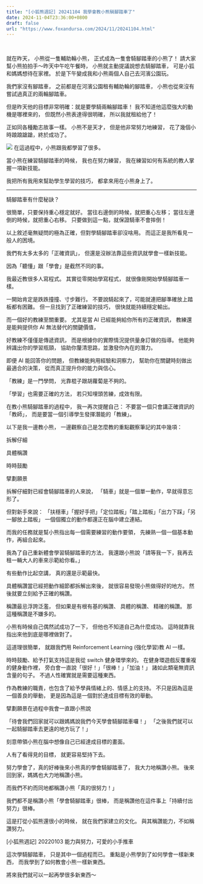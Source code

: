 ```yaml
---
title: "[小狐熊週記] 20241104 我學會教小熊騎腳踏車了"
date: 2024-11-04T23:36:00+0800
draft: false
url: "https://www.foxandursa.com/2024/11/20241104.html"
---
```


 

就在昨天， 小熊從一隻輔助輪小熊，
正式成為一隻會騎腳踏車的小熊了！
請大家幫小熊拍拍手～昨天中午吃午餐時，
小熊就主動提議說想去騎腳踏車，
可是小狐和媽媽想待在家裡。
於是下午變成我和小熊兩個人自己去河濱公園玩。




我們家沒有腳踏車，
之前都是在河濱公園租有輔助輪的腳踏車，
小熊也從來沒有嘗試過真正的兩輪腳踏車。




但是昨天他的目標非常明確：就是要學騎兩輪腳踏車！
我不知道他這麼強大的動機是哪裡來的，
但既然小熊表達得很明確，
所以我就租給他了！




正如同各種勵志故事一樣。
小熊不是天才，
但是他非常努力地練習，
花了幾個小時踉踉蹌蹌，終於成功了。



![]($https://blogger.googleusercontent.com/img/a/AVvXsEim6cbq5PRbHz4pEEKd3zA-1rR_3OroonCkqCsUBje-RLoa6cn7pufY0JpBPqN3sDIa_ghr7rVx3LiXjF76mCU6mOFZyGUcu3h_LH-HhsQqHHcS_O169P_zSX-8gArTBt-I85Axe8Qz2iRT0WrziUei1ew5az_oYXwmQtBJXlilNza0y7V-hRYJT8kY5y0)
在這過程中，小熊跟我都學習了很多。

當小熊在練習騎腳踏車的時候，
我也在努力練習，
我在練習如何有系統的教人掌握一項新技能。

我把所有我用來幫助學生學習的技巧，
都拿來用在小熊身上了。

---

騎腳踏車有什麼秘訣？

很簡單，只要保持重心穩定就好。
當往右邊倒的時候，就把重心左移；
當往左邊倒的時候，就把重心右移。
只要做到這一點，就保證騎車不會摔倒！

以上敘述毫無疑問的極為正確，但對學騎腳踏車卻沒啥用。
而這正是我所看見一般人的困境。

我們有太多太多的「正確資訊」，
但還是沒辦法靠這些資訊就學會一樣新技能。

因為「聽懂」跟「學會」是截然不同的事。

我最近教很多人寫程式。
其實從零開始學寫程式，
就很像剛開始學騎腳踏車一樣。

一開始肯定是跌跌撞撞、寸步難行。
不要說騎起來了，可能就連把腳準確放上踏板都有困難。
但一旦找到了正確練習的技巧，
很快就能持續穩定輸出。

而一個好的教練至關重要。
尤其是當 AI 已經能夠給你所有的正確資訊，
教練還是能夠提供你 AI 無法替代的關鍵價值，

好教練不僅僅是傳遞資訊，
而是根據你的實際情況提供量身訂做的指導。
他能夠辨識出你的學習瓶頸，
協助你釐清思路，並激發你內在的潛力。

即便 AI 能回答你的問題，
但教練能夠用經驗和洞察力，
幫助你在關鍵時刻做出最適合的決策，
從而真正提升你的能力與信心。

「教練」是一門學問，
光靠棍子跟胡蘿蔔是不夠的。

「學習」也需要正確的方法，
若只知埋頭苦練，成效有限。

在教小熊騎腳踏車的過程中，
我一再次提醒自己：
不要當一個只會講正確資訊的「教師」，
而是要當一個引導學生發揮潛能的「教練」。

以下是我一邊教小熊，
一邊觀察自己是怎麼教的重點觀察筆記的其中幾項：

拆解仔細

具體稱讚

時時鼓勵

擘劃願景

拆解仔細對已經會騎腳踏車的人來說，
「騎車」就是一個單一動作，早就得意忘形了。

但對新手來說：
「扶穩車」「握好手把」「定位踏板」「踏上踏板」「出力下踩」「另一腳放上踏板」
一個個獨立的動作都還正在腦中建立連結。

而我的任務就是幫小熊指出每一個需要練習的動作要領，
先練熟一個一個基本動作，再組合起來。

我為了自己重新體會學習騎腳踏車的方法，
我還跟小熊說「請等我一下，我再去租一輛大人的車來示範給你看。」

有些動作比起空講，
真的還是示範最快。

具體稱讚當已經把動作細節都拆解出來後，
就很容易發現小熊做得好的地方。
然後就要立刻給予正確的稱讚。

稱讚最忌浮誇泛濫，
但如果是有根有基的稱讚、
具體的稱讚、
精確的稱讚。
那這種稱讚是不嫌多的。

小熊有時候自己偶然試成功了一下，
但他也不知道自己為什麼成功。
這時就靠我指出來他到底是哪裡做對了。

這道理很簡單，
就跟我們用 Reinforcement Learning (強化學習)教 AI 一樣。

時時鼓勵、給予打氣支持這是我從 switch 健身環學來的。
在健身環遊戲反覆重複的健身動作裡，
旁白會一直說「很好！」「很棒！」「加油！」
諸如此類毫無資訊含量的句子。
不過人性確實就是需要這種東西。

作為教練的職責，也包含了給予學員情緒上的、情感上的支持。
不只是因為這是一個善良的舉動，
更是因為這是一個對於達成目標有效的舉動。

擘劃願景在過程中我會一直跟小熊說

「待會我們回家就可以跟媽媽說我們今天學會騎腳踏車囉！」
「之後我們就可以一起騎腳踏車去更遠的地方玩了！」

刻意帶領小熊在腦中想像自己已經達成目標的畫面。

人有了看得見的目標，
就更容易堅持下去。

努力學會了，真的好棒後來小熊真的學會騎腳踏車了，
我大力地稱讚小熊。
後來回到家，媽媽也大力地稱讚小熊。

而我們不約而同地都稱讚小熊「真的很努力！」

我們都不是稱讚小熊「學會騎腳踏車」很棒，
而是稱讚他在這件事上「持續付出努力」很棒。

這是打從小狐熊還很小的時候，
就在我們家建立的文化。
與其稱讚能力，不如稱讚努力。

[小狐熊週記] 20220103 能力與努力，可愛的小手推車

這次學騎腳踏車，
只是其中一個過程而已。
重點是小熊學到了如何學會一樣新東西，
而我學到了如何教會小熊一樣新東西。

將來我們就可以一起再學很多新東西～


